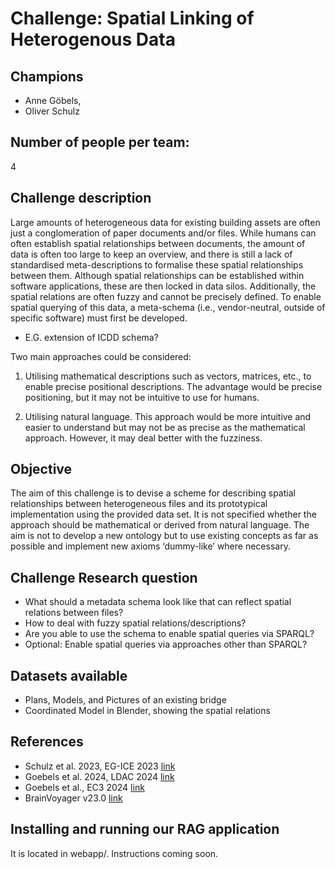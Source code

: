 # Challenge: Spatial Linking of Heterogenous Data
## Champions
- Anne Göbels,
- Oliver Schulz

## Number of people per team:
4

## Challenge description

Large amounts of heterogeneous data for existing building assets are often just a conglomeration of paper documents and/or files. While humans can often establish spatial relationships between documents, the amount of data is often too large to keep an overview, and there is still a lack of standardised meta-descriptions to formalise these spatial relationships between them. Although spatial relationships can be established within software applications, these are then locked in data silos. Additionally, the spatial relations are often fuzzy and cannot be precisely defined.
To enable spatial querying of this data, a meta-schema (i.e., vendor-neutral, outside of specific software) must first be developed.
- E.G. extension of ICDD schema?

Two main approaches could be considered:

1. Utilising mathematical descriptions such as vectors, matrices, etc., to enable precise positional descriptions. The advantage would be precise positioning, but it may not be intuitive to use for humans.

2. Utilising natural language. This approach would be more intuitive and easier to understand but may not be as precise as the mathematical approach. However, it may deal better with the fuzziness.

## Objective

The aim of this challenge is to devise a scheme for describing spatial relationships between heterogeneous files and its prototypical implementation using the provided data set. It is not specified whether the approach should be mathematical or derived from natural language. The aim is not to develop a new ontology but to use existing concepts as far as possible and implement new axioms ‘dummy-like’ where necessary.

## Challenge Research question

- What should a metadata schema look like that can reflect spatial relations between files?
- How to deal with fuzzy spatial relations/descriptions?
- Are you able to use the schema to enable spatial queries via SPARQL?
- Optional: Enable spatial queries via approaches other than SPARQL?

## Datasets available
- Plans, Models, and Pictures of an existing bridge
- Coordinated Model in Blender, showing the spatial relations

## References
- Schulz et al. 2023, EG-ICE 2023 [link](https://www.researchgate.net/publication/372788364_Towards_Scene_Graph_Descriptions_for_Spatial_Representations_in_the_Built_Environment)
- Goebels et al. 2024, LDAC 2024 [link](https://linkedbuildingdata.net/ldac2024/files/papers/LDAC2024_Camera_9.pdf)
- Goebels et al., EC3 2024 [link](https://www.researchgate.net/publication/372244144_Transfer_of_implicit_semi-formal_textual_location_descriptions_in_three-dimensional_model_contexts)
- BrainVoyager v23.0 [link](https://www.brainvoyager.com/bv/doc/UsersGuide/CoordsAndTransforms/SpatialTransformationMatrices.html)


## Installing and running our RAG application

It is located in webapp/. Instructions coming soon. 
